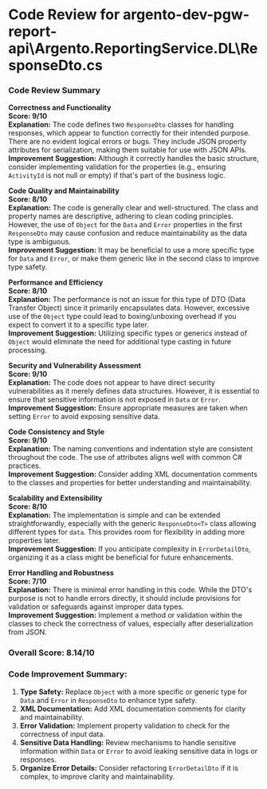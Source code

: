 # Code Review for argento-dev-pgw-report-api\Argento.ReportingService.DL\ResponseDto.cs

### Code Review Summary

**Correctness and Functionality**  
**Score: 9/10**  
**Explanation:** The code defines two `ResponseDto` classes for handling responses, which appear to function correctly for their intended purpose. There are no evident logical errors or bugs. They include JSON property attributes for serialization, making them suitable for use with JSON APIs.  
**Improvement Suggestion:** Although it correctly handles the basic structure, consider implementing validation for the properties (e.g., ensuring `ActivityId` is not null or empty) if that's part of the business logic.

**Code Quality and Maintainability**  
**Score: 8/10**  
**Explanation:** The code is generally clear and well-structured. The class and property names are descriptive, adhering to clean coding principles. However, the use of `Object` for the `Data` and `Error` properties in the first `ResponseDto` may cause confusion and reduce maintainability as the data type is ambiguous.  
**Improvement Suggestion:** It may be beneficial to use a more specific type for `Data` and `Error`, or make them generic like in the second class to improve type safety.

**Performance and Efficiency**  
**Score: 8/10**  
**Explanation:** The performance is not an issue for this type of DTO (Data Transfer Object) since it primarily encapsulates data. However, excessive use of the `Object` type could lead to boxing/unboxing overhead if you expect to convert it to a specific type later.  
**Improvement Suggestion:** Utilizing specific types or generics instead of `Object` would eliminate the need for additional type casting in future processing.

**Security and Vulnerability Assessment**  
**Score: 9/10**  
**Explanation:** The code does not appear to have direct security vulnerabilities as it merely defines data structures. However, it is essential to ensure that sensitive information is not exposed in `Data` or `Error`.  
**Improvement Suggestion:** Ensure appropriate measures are taken when setting `Error` to avoid exposing sensitive data.

**Code Consistency and Style**  
**Score: 9/10**  
**Explanation:** The naming conventions and indentation style are consistent throughout the code. The use of attributes aligns well with common C# practices.  
**Improvement Suggestion:** Consider adding XML documentation comments to the classes and properties for better understanding and maintainability.

**Scalability and Extensibility**  
**Score: 8/10**  
**Explanation:** The implementation is simple and can be extended straightforwardly, especially with the generic `ResponseDto<T>` class allowing different types for `data`. This provides room for flexibility in adding more properties later.  
**Improvement Suggestion:** If you anticipate complexity in `ErrorDetailDto`, organizing it as a class might be beneficial for future enhancements.

**Error Handling and Robustness**  
**Score: 7/10**  
**Explanation:** There is minimal error handling in this code. While the DTO's purpose is not to handle errors directly, it should include provisions for validation or safeguards against improper data types.  
**Improvement Suggestion:** Implement a method or validation within the classes to check the correctness of values, especially after deserialization from JSON.

### Overall Score: 8.14/10

### Code Improvement Summary:
1. **Type Safety:** Replace `Object` with a more specific or generic type for `Data` and `Error` in `ResponseDto` to enhance type safety.
2. **XML Documentation:** Add XML documentation comments for clarity and maintainability.
3. **Error Validation:** Implement property validation to check for the correctness of input data.
4. **Sensitive Data Handling:** Review mechanisms to handle sensitive information within `Data` or `Error` to avoid leaking sensitive data in logs or responses.
5. **Organize Error Details:** Consider refactoring `ErrorDetailDto` if it is complex, to improve clarity and maintainability.